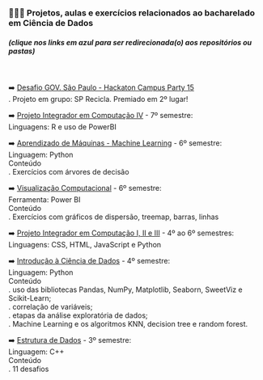 <h3> 👩‍🔬🎲 Projetos, aulas e exercícios relacionados ao bacharelado em Ciência de Dados </h3>
<h5>(clique nos links em azul para ser redirecionada(o) aos repositórios ou pastas) </h5> <br>

➡️ [Desafio GOV. São Paulo - Hackaton Campus Party 15](https://github.com/Marlomss/SP-RECICLA)<br>
.  Projeto em grupo: SP Recicla. Premiado em 2º lugar!<br>

➡️ [Projeto Integrador em Computação IV](https://github.com/PJI01-Aricanduva-01/cantareira) - 7º semestre:<br>
Linguagens: R e uso de PowerBI<br>
<!--Conteúdo<br>
.  Sistema de Monitoramento e Predição dos Volumes Acumulados no Manancial Cantareira<br>-->

➡️ [Aprendizado de Máquinas - Machine Learning](https://github.com/JoiceO/ciencia-de-dados/tree/master/Aprendizado%20de%20M%C3%A1quinas) - 6º semestre:<br>
Linguagem: Python<br>
Conteúdo<br>
. Exercícios com árvores de decisão

➡️ [Visualização Computacional](https://github.com/JoiceO/ciencia-de-dados/tree/master/Visualiza%C3%A7%C3%A3o%20Computacional) - 6º semestre:<br>
Ferramenta: Power BI<br>
Conteúdo<br>
. Exercícios com gráficos de dispersão, treemap, barras, linhas

➡️ [Projeto Integrador em Computação I, II e III](https://github.com/PJI01-Aricanduva-01/ari01-campaigncalculator) - 4º ao 6º semestres:<br>
Linguagens: CSS, HTML, JavaScript e Python<br>
<!--Conteúdo<br>
.  Plataforma web de planejamento estratégico para campanhas de marketing digital. Chamada de “Calculadora de Campanhas”, focou no orçamento e duração disponíveis entre as várias estratégias possíveis (engajamento do cliente, valoração da marca, estímulo para aquisição de produtos, etc).<br>-->

➡️ [Introdução à Ciência de Dados](https://github.com/JoiceO/Introducao-Ciencia-Dados) - 4º semestre:<br>
Linguagem: Python<br>
Conteúdo<br>
. uso das bibliotecas Pandas, NumPy, Matplotlib, Seaborn, SweetViz e Scikit-Learn;<br>
. correlação de variáveis;<br>
. etapas da análise exploratória de dados;<br>
. Machine Learning e os algoritmos KNN, decision tree e random forest.<br>

➡️ [Estrutura de Dados](https://github.com/JoiceO/DesafiosEstruturaDeDados) - 3º semestre:<br>
Linguagem: C++<br>
Conteúdo<br>
. 11 desafios

